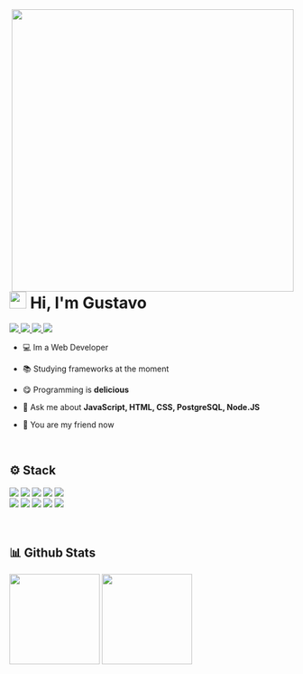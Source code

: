 <img align="right" height="500px" src="https://raw.githubusercontent.com/gist/Gurtinho/2632940541f28cd27dac7d91ef63c024/raw/197bbd6f5ad9948d3a30e6b4641ecff39a94bf71/gurtinhocard.svg" />


<h1 align="left"><img height="30px" src="https://user-images.githubusercontent.com/50364832/143615313-330ef73e-ee1c-4cfe-b71d-7462a00f16b4.gif" /> Hi, I'm Gustavo</h1>


<div align="left">
  <a href="https://www.instagram.com/gutolitt/" target="blank">
    <img src="https://img.shields.io/badge/-Instagram-%23E4405F?style=flat&logo=instagram&logoColor=white">
  </a>
  <a href="https://discord.gg/DZnnfQDbp9" target="blank">
    <img src="https://img.shields.io/badge/-discord-%235865F2?style=flat&logo=discord&logoColor=white">
  </a>
  <a href="https://www.linkedin.com/in/gustavo-litter-6ab24b191/" target="blank">
    <img src="https://img.shields.io/badge/-Linkedin-%230e76a8?style=flat&logo=linkedin&logoColor=white"/>
  </a>
  <a href="https://twitter.com/gustavo_gurt" target="blank">
    <img src="https://img.shields.io/badge/-twitter-%2300acee?style=flat&logo=twitter&logoColor=white"/>
  </a>
</div>


- 💻 Im a Web Developer

- 📚 Studying frameworks at the moment

- 😋 Programming is **delicious**

- 💬 Ask me about **JavaScript, HTML, CSS, PostgreSQL, Node.JS**

- 🥳 You are my friend now

</br>


## ⚙️ Stack
<div align="left">
  <img src="https://img.shields.io/badge/-Javascript-yellow?style=flat&logo=javascript&logoColor=white">
  <img src="https://img.shields.io/badge/-Node.js-brightgreen?style=flat&logo=node.js&logoColor=white">
  <img src="https://img.shields.io/badge/-PostgreSQL-blue?style=flat&logo=postgresql&logoColor=white">
  <img src="https://img.shields.io/badge/-Html-red?style=flat&logo=html5&logoColor=white">
  <img src="https://img.shields.io/badge/-Css-blue?style=flat&logo=css3&logoColor=white">
  </br>
  <img src="https://img.shields.io/badge/-Git-orange?style=flat&logo=git&logoColor=white">
  <img src="https://img.shields.io/badge/-Github-gray?style=flat&logo=github&logoColor=white">
  <img src="https://img.shields.io/badge/-VsCode-blue?style=flat&logo=visualstudiocode&logoColor=white">
  <img src="https://img.shields.io/badge/-Opera Gx-%23E4405F?style=flat&logo=opera&logoColor=white">
  <img src="https://img.shields.io/badge/-Windows-blue?style=flat&logo=windows&logoColor=white">
</div>
</br></br>


## 📊 Github Stats
<div align="left">
  <img height="160em" 
       src="https://github-readme-stats.vercel.app/api?username=Gurtinho&show_icons=true&theme=radical&include_all_commits=true&count_private=true"/>
  <img height="160em" 
       src="https://github-readme-stats.vercel.app/api/top-langs/?username=Gurtinho&layout=compact&langs_count=7&theme=radical"/>
</div>
</br>

